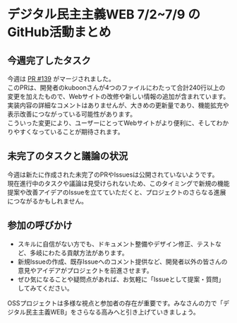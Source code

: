 # デジタル民主主義WEB 7/2~7/9 のGitHub活動まとめ

## 今週完了したタスク
今週は [PR #139](https://github.com/digitaldemocracy2030/website/pull/139) がマージされました。  
このPRは、開発者のkuboonさんが4つのファイルにわたって合計240行以上の変更を加えたもので、Webサイトの改修や新しい情報の追加が含まれています。  
実装内容の詳細なコメントはありませんが、大きめの更新量であり、機能拡充や表示改善につながっている可能性があります。  
こういった変更により、ユーザーにとってWebサイトがより便利に、そしてわかりやすくなっていることが期待されます。

## 未完了のタスクと議論の状況
今週は新たに作成された未完了のPRやIssuesは公開されていないようです。  
現在進行中のタスクや議論は見受けられないため、このタイミングで新規の機能提案や改善アイデアのIssueを立てていただくと、プロジェクトのさらなる進展につながるかもしれません。

## 参加の呼びかけ
- スキルに自信がない方でも、ドキュメント整備やデザイン修正、テストなど、多岐にわたる貢献方法があります。  
- 新規Issueの作成、既存Issueへのコメント提供など、開発者以外の皆さんの意見やアイデアがプロジェクトを前進させます。  
- ぜひ気になることや疑問点があれば、お気軽に「Issueとして提案・質問」してみてください。  

OSSプロジェクトは多様な視点と参加者の存在が重要です。みなさんの力で「デジタル民主主義WEB」をさらなる高みへと引き上げていきましょう。  